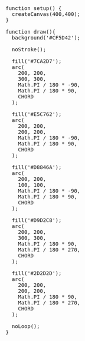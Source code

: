 <pre>function setup() {
  createCanvas(400,400);
}

function draw(){
  background('#CF5D42');

  noStroke();

  fill('#7CA2D7');
  arc(
    200, 200,
    300, 300,
    Math.PI / 180 * -90,
    Math.PI / 180 * 90,
    CHORD
  );

  fill('#E5C762');
  arc(
    200, 200,
    200, 200,
    Math.PI / 180 * -90,
    Math.PI / 180 * 90,
    CHORD
  );

  fill('#D8846A');
  arc(
    200, 200,
    100, 100,
    Math.PI / 180 * -90,
    Math.PI / 180 * 90,
    CHORD
  );

  fill('#D9D2C8');
  arc(
    200, 200,
    300, 300,
    Math.PI / 180 * 90,
    Math.PI / 180 * 270,
    CHORD
  );

  fill('#2D2D2D');
  arc(
    200, 200,
    200, 200,
    Math.PI / 180 * 90,
    Math.PI / 180 * 270,
    CHORD
  );

  noLoop();
}</pre>